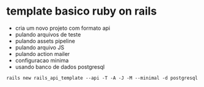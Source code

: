 # template basico ruby on rails

- cria um novo projeto com formato api
- pulando arquivos de teste
- pulando assets pipeline
- pulando arquivo JS
- pulando action mailer
- configuracao minima
- usando banco de dados postgresql

`rails new rails_api_template --api -T -A -J -M --minimal -d postgresql`

